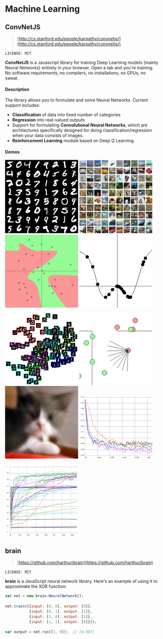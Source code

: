Machine Learning
================

ConvNetJS
---------

> [http://cs.stanford.edu/people/karpathy/convnetjs/](http://cs.stanford.edu/people/karpathy/convnetjs/)

	LICENSE: MIT

**ConvNetJS** is a Javascript library for training Deep Learning models (mainly Neural Networks) entirely in your browser. Open a tab and you're training. No software requirements, no compilers, no installations, no GPUs, no sweat.

#### Description

The library allows you to formulate and solve Neural Networks. Current support includes:

- **Classification** of data into fixed number of categories
- **Regression** into real-valued outputs
- Support for formulating **Convolutional Neural Networks**, which are archtiectures specifically designed for doing classification/regression when your data consists of images.
- **Reinforcement Learning** module based on Deep Q Learning.

#### Demos

![](../images/demo_convnetjs_1.png)
![](../images/demo_convnetjs_2.jpeg)
![](../images/demo_convnetjs_3.png)
![](../images/demo_convnetjs_4.png)

![](../images/demo_convnetjs_5.png)
![](../images/demo_convnetjs_6.png)
![](../images/demo_convnetjs_7.png)
![](../images/demo_convnetjs_8.png)

![](../images/demo_convnetjs_9.png)

brain
-----

> [https://github.com/harthur/brain](https://github.com/harthur/brain)

	LICENSE: MIT

**brain** is a JavaScript neural network library. Here's an example of using it to approximate the XOR function:

```javascript
var net = new brain.NeuralNetwork();

net.train([{input: [0, 0], output: [0]},
           {input: [0, 1], output: [1]},
           {input: [1, 0], output: [1]},
           {input: [1, 1], output: [0]}]);

var output = net.run([1, 0]);  // [0.987]
```